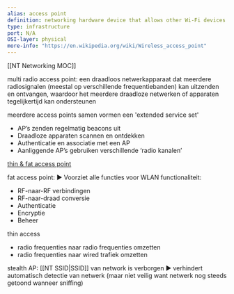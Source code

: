 ```yaml
---
alias: access point
definition: networking hardware device that allows other Wi-Fi devices to connect to a wired network or wireless network. 
type: infrastructure
port: N/A
OSI-layer: physical
more-info: "https://en.wikipedia.org/wiki/Wireless_access_point"
---
```

[[NT Networking MOC]]

multi radio access point: 
een draadloos netwerkapparaat dat meerdere radiosignalen (meestal op verschillende frequentiebanden) kan uitzenden en ontvangen, waardoor het meerdere draadloze netwerken of apparaten tegelijkertijd kan ondersteunen

meerdere access points samen vormen een 'extended service set'
- AP’s zenden regelmatig beacons uit
- Draadloze apparaten scannen en ontdekken
- Authenticatie en associatie met een AP
- Aanliggende AP’s gebruiken verschillende ‘radio kanalen’

<u>thin & fat access point</u>

fat access point:
▶ Voorziet alle functies voor WLAN functionaliteit:
- RF-naar-RF verbindingen
- RF-naar-draad conversie
- Authenticatie
- Encryptie
- Beheer

thin access
- radio frequenties naar radio frequenties omzetten
- radio frequenties naar wired trafiek omzetten

stealth AP: [[NT SSID|SSID]] van network is verborgen ▶ verhindert automatisch detectie van netwerk (maar niet veilig want netwerk nog steeds getoond wanneer sniffing)
